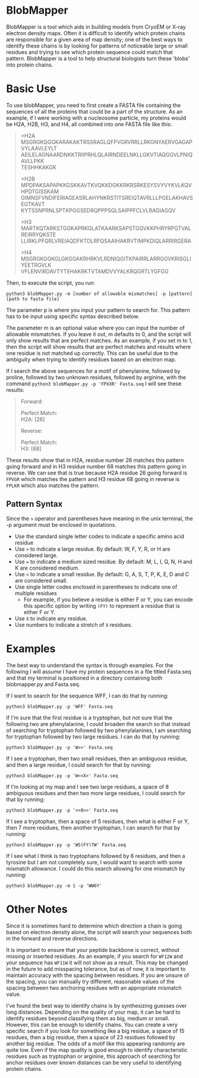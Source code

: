 # BlobMapper
BlobMapper is a tool which aids in building models from CryoEM or X-ray electron density maps. Often it is difficult to identify which protein chains are responsible for a given area of map density; one of the best ways to identify these chains is by looking for patterns of noticeable large or small residues and trying to see which protein sequence could match that pattern. BlobMapper is a tool to help structural biologists turn these 'blobs' into protein chains.

# Basic Use
To use blobMapper, you need to first create a FASTA file containing the sequences of all the proteins that could be a part of the structure. As an example, if I were working with a nucleosome particle, my proteins would be H2A, H2B, H3, and H4, all combined into one FASTA file like this:

>\>H2A\
>MSGRGKQGGKARAKAKTRSSRAGLQFPVGRVRRLLRKGNYAERVGAGAPVYLAAVLEYLT\
>AEILELAGNAARDNKKTRIIPRHLQLAIRNDEELNKLLGKVTIAQGGVLPNIQAVLLPKK\
>TESHHKAKGK
>
>\>H2B\
>MPDPAKSAPAPKKGSKKAVTKVQKKDGKKRKRSRKESYSVYVYKVLKQVHPDTGISSKAM\
>GIMNSFVNDIFERIAGEASRLAHYNKRSTITSREIQTAVRLLLPGELAKHAVSEGTKAVT\
>KYTSSNPRNLSPTKPGGSEDRQPPPSQLSAIPPFCLVLRAGIAGQV
>
>\>H3\
>MARTKQTARKSTGGKAPRKQLATKAARKSAPSTGGVKKPHRYRPGTVALREIRRYQKSTE\
>LLIRKLPFQRLVREIAQDFKTDLRFQSAAIHAKRVTIMPKDIQLARRIRGERA
>
>\>H4\
>MSGRGKGGKGLGKGGAKRHRKVLRDNIQGITKPAIRRLARRGGVKRISGLIYEETRGVLK\
>VFLENVIRDAVTYTEHAKRKTVTAMDVVYALKRQGRTLYGFGG

Then, to execute the script, you run:

`python3 blobMapper.py -m [number of allowable mismatches] -p [pattern] [path to fasta file]`

The parameter p is where you input your pattern to search for. This pattern has to be input using specific syntax described below.

The parameter m is an optional value where you can input the number of allowable mismatches. If you leave it out, m defaults to 0, and the script will only show results that are perfect matches. As an example, if you set m to 1, then the script will show results that are perfect matches and results where one residue is not matched up correctly. This can be useful due to the ambiguity when trying to identify residues based on an electron map.

If I search the above sequences for a motif of phenylanine, followed by proline, followed by two unknown residues, followed by arginine, with the command `python3 blobMapper.py -p 'FPXXR' Fasta.seq` I will see these results:

>Forward:
>
>  Perfect Match:\
>  H2A: [26]
>
>
>Reverse:
>
>  Perfect Match:\
>    H3: [68]

These results show that in H2A, residue number 26 matches this pattern going forward and in H3 residue number 68 matches this pattern going in reverse. We can see that is true because H2A residue 26 going forward is `FPVGR` which matches the pattern and H3 residue 68 going in reverse is `FPLKR` which also matches the pattern.

## Pattern Syntax
Since the `>` operator and parentheses have meaning in the unix terminal, the -p argument must be enclosed in quotations.

* Use the standard single letter codes to indicate a specific amino acid residue
* Use `>` to indicate a large residue. By default: W, F, Y, R, or H are considered large.
* Use `=` to indicate a medium sized residue. By default: M, L, I, Q, N, H and K are considered medium.
* Use `<` to indicate a small residue. By default: G, A, S, T, P, K, E, D and C are considered small.
* Use single letter codes enclosed in parentheses to indicate one of multiple residues
  * For example, if you believe a residue is either F or Y, you can encode this specific option by writing `(FY)` to represent a residue that is either F or Y.
* Use `X` to indicate any residue.
* Use numbers to indicate a stretch of `X` residues.

# Examples
The best way to understand the syntax is through examples. For the following I will assume I have my protein sequences in a file titled Fasta.seq and that my terminal is positioned in a directory containing both blobmapper.py and Fasta.seq.

If I want to search for the sequence WFF, I can do that by running:

`python3 blobMapper.py -p 'WFF' Fasta.seq`

If I'm sure that the first residue is a tryptophan, but not sure that the following two are phenylalanine, I could broaden the search so that instead of searching for tryptophan followed by two phenylalanines, I am searching for tryptophan followed by two large residues. I can do that by running:

`python3 blobMapper.py -p 'W>>' Fasta.seq`

If I see a tryptophan, then two small residues, then an ambiguous residue, and then a large residue, I could search for that by running:

`python3 blobMapper.py -p 'W<<X>' Fasta.seq`

If I'm looking at my map and I see two large residues, a space of 8 ambiguous residues and then two more large residues, I could search for that by running:

`python3 blobMapper.py -p '>>8>>' Fasta.seq`

If I see a tryptophan, then a space of 5 residues, then what is either F or Y, then 7 more residues, then another tryptophan, I can search for that by running:

`python3 blobMapper.py -p 'W5(FY)7W' Fasta.seq`

If I see what I think is two tryptophans followed by 6 residues, and then a tyrosine but I am not completely sure, I would want to search with some mismatch allowance. I could do this search allowing for one mismatch by running:

`python3 blobMapper.py -m 1 -p 'WW6Y'`

# Other Notes
Since it is sometimes hard to determine which direction a chain is going based on electron density alone, the script will search your sequences both in the forward and reverse directions.

It is important to ensure that your peptide backbone is correct, without missing or inserted residues. As an example, if you search for `WF12W` and your sequence has `WF11W` it will not show as a result. This may be changed in the future to add misspacing tolerance, but as of now, it is important to maintain accuracy with the spacing between residues. If you are unsure of the spacing, you can manually try different, reasonable values of the spacing between two anchoring residues with an appropriate mismatch value.

I've found the best way to identify chains is by synthesizing guesses over long distances. Depending on the quality of your map, it can be hard to identify residues beyond classifying them as big, medium or small. However, this can be enough to identify chains. You can create a very specific search if you look for something like a big residue, a space of 15 residues, then a big residue, then a space of 23 residues followed by another big residue. The odds of a motif like this appearing randomly are quite low. Even if the map quality is good enough to identify characteristic residues such as tryptophan or arginine, this approach of searching for anchor residues over known distances can be very useful to identifying protein chains.
